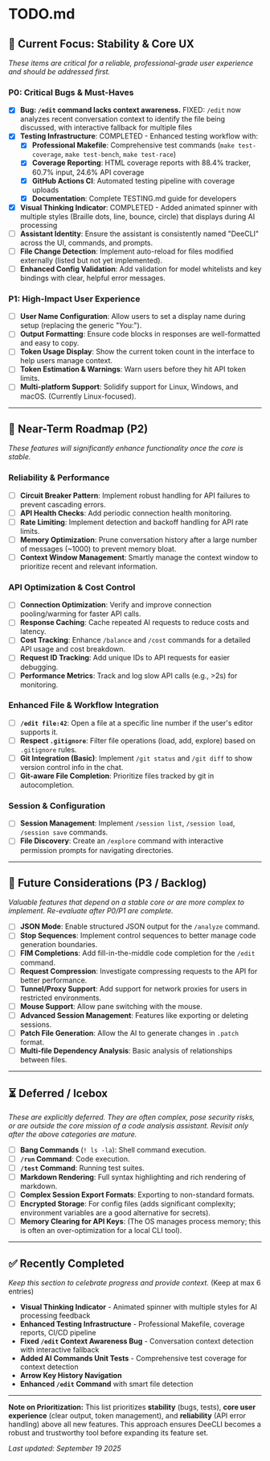 # TODO.md

## 🎯 Current Focus: Stability & Core UX

*These items are critical for a reliable, professional-grade user experience and should be addressed first.*

### P0: Critical Bugs & Must-Haves
- [x] **Bug: `/edit` command lacks context awareness.** FIXED: `/edit` now analyzes recent conversation context to identify the file being discussed, with interactive fallback for multiple files
- [x] **Testing Infrastructure**: COMPLETED - Enhanced testing workflow with:
  - [x] **Professional Makefile**: Comprehensive test commands (`make test-coverage`, `make test-bench`, `make test-race`)
  - [x] **Coverage Reporting**: HTML coverage reports with 88.4% tracker, 60.7% input, 24.6% API coverage
  - [x] **GitHub Actions CI**: Automated testing pipeline with coverage uploads
  - [x] **Documentation**: Complete TESTING.md guide for developers
- [x] **Visual Thinking Indicator**: COMPLETED - Added animated spinner with multiple styles (Braille dots, line, bounce, circle) that displays during AI processing
- [ ] **Assistant Identity**: Ensure the assistant is consistently named "DeeCLI" across the UI, commands, and prompts.
- [ ] **File Change Detection**: Implement auto-reload for files modified externally (listed but not yet implemented).
- [ ] **Enhanced Config Validation**: Add validation for model whitelists and key bindings with clear, helpful error messages.

### P1: High-Impact User Experience
- [ ] **User Name Configuration**: Allow users to set a display name during setup (replacing the generic "You:").
- [ ] **Output Formatting**: Ensure code blocks in responses are well-formatted and easy to copy.
- [ ] **Token Usage Display**: Show the current token count in the interface to help users manage context.
- [ ] **Token Estimation & Warnings**: Warn users before they hit API token limits.
- [ ] **Multi-platform Support**: Solidify support for Linux, Windows, and macOS. (Currently Linux-focused).

---

## 🚀 Near-Term Roadmap (P2)

*These features will significantly enhance functionality once the core is stable.*

### Reliability & Performance
- [ ] **Circuit Breaker Pattern**: Implement robust handling for API failures to prevent cascading errors.
- [ ] **API Health Checks**: Add periodic connection health monitoring.
- [ ] **Rate Limiting**: Implement detection and backoff handling for API rate limits.
- [ ] **Memory Optimization**: Prune conversation history after a large number of messages (~1000) to prevent memory bloat.
- [ ] **Context Window Management**: Smartly manage the context window to prioritize recent and relevant information.

### API Optimization & Cost Control
- [ ] **Connection Optimization**: Verify and improve connection pooling/warming for faster API calls.
- [ ] **Response Caching**: Cache repeated AI requests to reduce costs and latency.
- [ ] **Cost Tracking**: Enhance `/balance` and `/cost` commands for a detailed API usage and cost breakdown.
- [ ] **Request ID Tracking**: Add unique IDs to API requests for easier debugging.
- [ ] **Performance Metrics**: Track and log slow API calls (e.g., >2s) for monitoring.

### Enhanced File & Workflow Integration
- [ ] **`/edit file:42`**: Open a file at a specific line number if the user's editor supports it.
- [ ] **Respect `.gitignore`**: Filter file operations (load, add, explore) based on `.gitignore` rules.
- [ ] **Git Integration (Basic)**: Implement `/git status` and `/git diff` to show version control info in the chat.
- [ ] **Git-aware File Completion**: Prioritize files tracked by git in autocompletion.

### Session & Configuration
- [ ] **Session Management**: Implement `/session list`, `/session load`, `/session save` commands.
- [ ] **File Discovery**: Create an `/explore` command with interactive permission prompts for navigating directories.

---

## 🔮 Future Considerations (P3 / Backlog)

*Valuable features that depend on a stable core or are more complex to implement. Re-evaluate after P0/P1 are complete.*

- [ ] **JSON Mode**: Enable structured JSON output for the `/analyze` command.
- [ ] **Stop Sequences**: Implement control sequences to better manage code generation boundaries.
- [ ] **FIM Completions**: Add fill-in-the-middle code completion for the `/edit` command.
- [ ] **Request Compression**: Investigate compressing requests to the API for better performance.
- [ ] **Tunnel/Proxy Support**: Add support for network proxies for users in restricted environments.
- [ ] **Mouse Support**: Allow pane switching with the mouse.
- [ ] **Advanced Session Management**: Features like exporting or deleting sessions.
- [ ] **Patch File Generation**: Allow the AI to generate changes in `.patch` format.
- [ ] **Multi-file Dependency Analysis**: Basic analysis of relationships between files.

---

## ⏳ Deferred / Icebox

*These are explicitly deferred. They are often complex, pose security risks, or are outside the core mission of a code analysis assistant. Revisit only after the above categories are mature.*

- [ ] **Bang Commands** (`! ls -la`): Shell command execution.
- [ ] **`/run` Command**: Code execution.
- [ ] **`/test` Command**: Running test suites.
- [ ] **Markdown Rendering**: Full syntax highlighting and rich rendering of markdown.
- [ ] **Complex Session Export Formats**: Exporting to non-standard formats.
- [ ] **Encrypted Storage**: For config files (adds significant complexity; environment variables are a good alternative for secrets).
- [ ] **Memory Clearing for API Keys**: (The OS manages process memory; this is often an over-optimization for a local CLI tool).

---

## ✅ Recently Completed

*Keep this section to celebrate progress and provide context.* (Keep at max 6 entries)
- **Visual Thinking Indicator** - Animated spinner with multiple styles for AI processing feedback
- **Enhanced Testing Infrastructure** - Professional Makefile, coverage reports, CI/CD pipeline
- **Fixed `/edit` Context Awareness Bug** - Conversation context detection with interactive fallback
- **Added AI Commands Unit Tests** - Comprehensive test coverage for context detection
- **Arrow Key History Navigation**
- **Enhanced `/edit` Command** with smart file detection

---

**Note on Prioritization:** This list prioritizes **stability** (bugs, tests), **core user experience** (clear output, token management), and **reliability** (API error handling) above all new features. This approach ensures DeeCLI becomes a robust and trustworthy tool before expanding its feature set.

*Last updated: September 19 2025*
